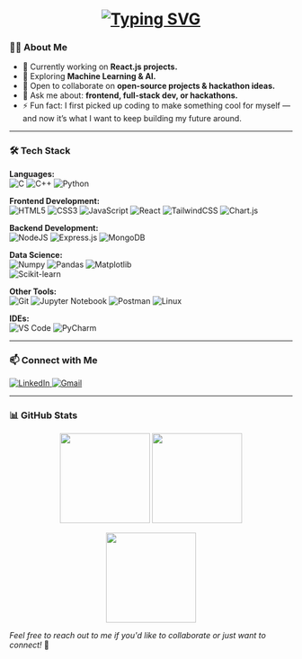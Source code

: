 <div align="center">
  <h1>
    <a href="https://git.io/typing-svg">
      <img src="https://readme-typing-svg.demolab.com?font=Fira+Code&weight=700&size=32&duration=4000&pause=1000&color=fc8a60&center=true&vCenter=true&random=false&width=435&lines=Hey+there!+I'm+Khushi;Welcome+to+my+GitHub!" alt="Typing SVG" />
    </a>
  </h1>
</div>


### 👩‍💻 About Me  
- 🔭 Currently working on **React.js projects.**  
- 🌱 Exploring **Machine Learning & AI.**  
- 👯 Open to collaborate on **open-source projects & hackathon ideas.**  
- 💬 Ask me about: **frontend, full-stack dev, or hackathons.**  
- ⚡ Fun fact: I first picked up coding to make something cool for myself — and now it’s what I want to keep building my future around.  

---

### 🛠️ Tech Stack  

**Languages:**  
![C](https://img.shields.io/badge/C-00599C?style=for-the-badge&logo=c&logoColor=white) 
![C++](https://img.shields.io/badge/C++-00599C?style=for-the-badge&logo=cplusplus&logoColor=white) 
![Python](https://img.shields.io/badge/Python-3776AB?style=for-the-badge&logo=python&logoColor=white)  

**Frontend Development:**  
![HTML5](https://img.shields.io/badge/HTML5-E34F26?style=for-the-badge&logo=html5&logoColor=white) 
![CSS3](https://img.shields.io/badge/CSS3-1572B6?style=for-the-badge&logo=css3&logoColor=white) 
![JavaScript](https://img.shields.io/badge/JavaScript-F7DF1E?style=for-the-badge&logo=javascript&logoColor=black) 
![React](https://img.shields.io/badge/React-61DAFB?style=for-the-badge&logo=react&logoColor=black) 
![TailwindCSS](https://img.shields.io/badge/TailwindCSS-06B6D4?style=for-the-badge&logo=tailwindcss&logoColor=white) 
![Chart.js](https://img.shields.io/badge/Chart.js-FF6384?style=for-the-badge&logo=chartdotjs&logoColor=white)  

**Backend Development:**  
![NodeJS](https://img.shields.io/badge/Node.js-339933?style=for-the-badge&logo=nodedotjs&logoColor=white) 
![Express.js](https://img.shields.io/badge/Express.js-000000?style=for-the-badge&logo=express&logoColor=white) 
![MongoDB](https://img.shields.io/badge/MongoDB-47A248?style=for-the-badge&logo=mongodb&logoColor=white)  

**Data Science:**  
![Numpy](https://img.shields.io/badge/Numpy-013243?style=for-the-badge&logo=numpy&logoColor=white) 
![Pandas](https://img.shields.io/badge/Pandas-150458?style=for-the-badge&logo=pandas&logoColor=white) 
![Matplotlib](https://img.shields.io/badge/Matplotlib-ffffff?style=for-the-badge&logo=plotly&logoColor=blue)  
![Scikit-learn](https://img.shields.io/badge/Scikit--learn-F7931E?style=for-the-badge&logo=scikitlearn&logoColor=white)  

**Other Tools:**  
![Git](https://img.shields.io/badge/Git-F05032?style=for-the-badge&logo=git&logoColor=white) 
![Jupyter Notebook](https://img.shields.io/badge/Jupyter-F37626?style=for-the-badge&logo=jupyter&logoColor=white) 
![Postman](https://img.shields.io/badge/Postman-FF6C37?style=for-the-badge&logo=postman&logoColor=white) 
![Linux](https://img.shields.io/badge/Linux-FCC624?style=for-the-badge&logo=linux&logoColor=black)  

**IDEs:**  
![VS Code](https://img.shields.io/badge/VS%20Code-0078d7?style=for-the-badge&logo=visual-studio-code&logoColor=white) 
![PyCharm](https://img.shields.io/badge/PyCharm-000000?style=for-the-badge&logo=pycharm&logoColor=white)  

---

### 📫 Connect with Me  

<p>
  <a href="https://www.linkedin.com/in/khushi-sharma-621013285/" target="_blank">
    <img src="https://img.shields.io/badge/LinkedIn-0A66C2?style=for-the-badge&logo=linkedin&logoColor=white" alt="LinkedIn"/>
  </a>
  <a href="mailto:777khushi.k@gmail.com" target="_blank">
    <img src="https://img.shields.io/badge/Email-D14836?style=for-the-badge&logo=gmail&logoColor=white" alt="Gmail"/>
  </a>
</p>

---

### 📊 GitHub Stats  
<p align="center">
  <img src="https://github-readme-stats.vercel.app/api?username=whatkhushi&show_icons=true&theme=radical" height="160" />
  <img src="https://github-readme-stats.vercel.app/api/top-langs/?username=whatkhushi&layout=compact&theme=radical" height="160" />
</p>

<p align="center">
  <img src="https://github-readme-streak-stats.herokuapp.com/?user=whatkhushi&theme=radical" height="160" />
</p>

*Feel free to reach out to me if you'd like to collaborate or just want to connect!* 🚀
